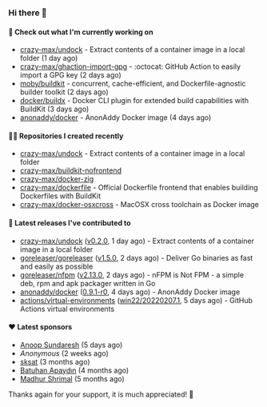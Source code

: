 ### Hi there 👋

#### 👷 Check out what I'm currently working on

- [crazy-max/undock](https://github.com/crazy-max/undock) - Extract contents of a container image in a local folder (1 day ago)
- [crazy-max/ghaction-import-gpg](https://github.com/crazy-max/ghaction-import-gpg) - :octocat: GitHub Action to easily import a GPG key (2 days ago)
- [moby/buildkit](https://github.com/moby/buildkit) - concurrent, cache-efficient, and Dockerfile-agnostic builder toolkit (2 days ago)
- [docker/buildx](https://github.com/docker/buildx) - Docker CLI plugin for extended build capabilities with BuildKit (3 days ago)
- [anonaddy/docker](https://github.com/anonaddy/docker) - AnonAddy Docker image (4 days ago)

#### 👨‍💻 Repositories I created recently

- [crazy-max/undock](https://github.com/crazy-max/undock) - Extract contents of a container image in a local folder
- [crazy-max/buildkit-nofrontend](https://github.com/crazy-max/buildkit-nofrontend)
- [crazy-max/docker-zig](https://github.com/crazy-max/docker-zig)
- [crazy-max/dockerfile](https://github.com/crazy-max/dockerfile) - Official Dockerfile frontend that enables building Dockerfiles with BuildKit
- [crazy-max/docker-osxcross](https://github.com/crazy-max/docker-osxcross) - MacOSX cross toolchain as Docker image

#### 🚀 Latest releases I've contributed to

- [crazy-max/undock](https://github.com/crazy-max/undock) ([v0.2.0](https://github.com/crazy-max/undock/releases/tag/v0.2.0), 1 day ago) - Extract contents of a container image in a local folder
- [goreleaser/goreleaser](https://github.com/goreleaser/goreleaser) ([v1.5.0](https://github.com/goreleaser/goreleaser/releases/tag/v1.5.0), 2 days ago) - Deliver Go binaries as fast and easily as possible
- [goreleaser/nfpm](https://github.com/goreleaser/nfpm) ([v2.13.0](https://github.com/goreleaser/nfpm/releases/tag/v2.13.0), 2 days ago) - nFPM is Not FPM - a simple deb, rpm and apk packager written in Go
- [anonaddy/docker](https://github.com/anonaddy/docker) ([0.9.1-r0](https://github.com/anonaddy/docker/releases/tag/0.9.1-r0), 4 days ago) - AnonAddy Docker image
- [actions/virtual-environments](https://github.com/actions/virtual-environments) ([win22/20220207.1](https://github.com/actions/virtual-environments/releases/tag/win22%2F20220207.1), 5 days ago) - GitHub Actions virtual environments

#### ❤️ Latest sponsors
- [Anoop Sundaresh](https://github.com/theryecatcher) (5 days ago)
- _Anonymous_ (2 weeks ago)
- [sksat](https://github.com/sksat) (3 months ago)
- [Batuhan Apaydın](https://github.com/developer-guy) (4 months ago)
- [Madhur Shrimal](https://github.com/shrimalmadhur) (5 months ago)

Thanks again for your support, it is much appreciated! 🙏
